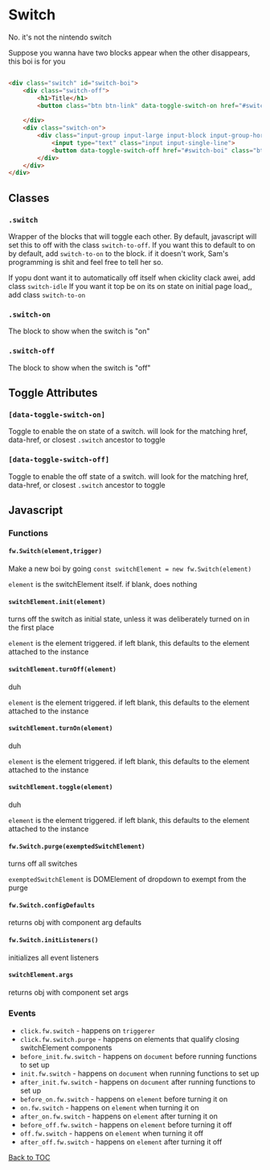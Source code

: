 # Switch

No. it's not the nintendo switch

Suppose you wanna have two blocks appear when the other disappears, this boi is for you

```html

<div class="switch" id="switch-boi">
	<div class="switch-off">
		<h1>Title</h1>
		<button class="btn btn-link" data-toggle-switch-on href="#switch-boi">Click to edit me </button>
		
	</div>
	<div class="switch-on">
		<div class="input-group input-large input-block input-group-horizontal">
			<input type="text" class="input input-single-line">
			<button data-toggle-switch-off href="#switch-boi" class="btn btn-primary">Save</button>
		</div>
	</div>
</div>
```

## Classes

### **`.switch`** 

Wrapper of the blocks that will toggle each other. By default, javascript will set this to off with the class `switch-to-off`. If you want this to default to on by default, add `switch-to-on` to the block. if it doesn't work, Sam's programming is shit and feel free to tell her so.

If yopu dont want it to automatically off itself when ckiclity clack awei, add class `switch-idle`
If you want it top be on its on state on initial page load,, add class `switch-to-on`

### **`.switch-on`** 

The block to show when the switch is "on"

### **`.switch-off`** 

The block to show when the switch is "off"

## Toggle Attributes


### **`[data-toggle-switch-on]`** 

Toggle to enable the on state of a switch. will look for the matching href, data-href, or closest `.switch` ancestor to toggle


### **`[data-toggle-switch-off]`** 

Toggle to enable the off state of a switch. will look for the matching href, data-href, or closest `.switch` ancestor to toggle



## Javascript

### Functions

#### **`fw.Switch(element,trigger)`**

Make a new boi by going `const switchElement = new fw.Switch(element)`


`element` is the switchElement itself. if blank, does nothing



#### **`switchElement.init(element)`**

turns off the switch as initial state, unless it was deliberately turned on in the first place

`element` is the element triggered. if left blank, this defaults to the element attached to the instance


#### **`switchElement.turnOff(element)`**

duh

`element` is the element triggered. if left blank, this defaults to the element attached to the instance

#### **`switchElement.turnOn(element)`**

duh

`element` is the element triggered. if left blank, this defaults to the element attached to the instance

#### **`switchElement.toggle(element)`**

duh

`element` is the element triggered. if left blank, this defaults to the element attached to the instance

#### **`fw.Switch.purge(exemptedSwitchElement)`**

turns off all switches

`exemptedSwitchElement` is DOMElement of dropdown to exempt from the purge



#### **`fw.Switch.configDefaults`**

returns obj with component arg defaults

#### **`fw.Switch.initListeners()`**

initializes all event listeners

#### **`switchElement.args`**

returns obj with component set args

### Events

* `click.fw.switch` - happens on `triggerer`
* `click.fw.switch.purge` - happens on elements that qualify closing switchElement components
* `before_init.fw.switch` - happens on `document` before running functions to set up
* `init.fw.switch` - happens on `document` when running functions to set up
* `after_init.fw.switch` - happens on `document` after running functions to set up
* `before_on.fw.switch` - happens on `element` before turning it on
* `on.fw.switch` - happens on `element` when turning it on
* `after_on.fw.switch` - happens on `element` after turning it on
* `before_off.fw.switch` - happens on `element` before turning it off
* `off.fw.switch` - happens on `element` when turning it off
* `after_off.fw.switch` - happens on `element` after turning it off

[Back to TOC](../../../readme.md)